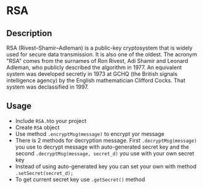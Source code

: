 # RSA

## Description 
RSA (Rivest–Shamir–Adleman) is a public-key cryptosystem that is widely used for secure data transmission. It is also one of the oldest. The acronym "RSA" comes from the surnames of Ron Rivest, Adi Shamir and Leonard Adleman, who publicly described the algorithm in 1977. An equivalent system was developed secretly in 1973 at GCHQ (the British signals intelligence agency) by the English mathematician Clifford Cocks. That system was declassified in 1997.

## Usage 
- Include `RSA.h`to your project
- Create `RSA` object 
- Use method `.encryptMsg(message)` to encrypt yor message
- There is 2 methods for decryption message. First `.decryptMsg(message)` you use to decrypt message with auto-generated secret key and the second `.decryptMsg(message, secret_d)`  you use with your own secret key
- Instead of using auto-generated key you can set your own with method `.setSecret(secret_d);`
- To get current secret key use `.getSecret()` method
